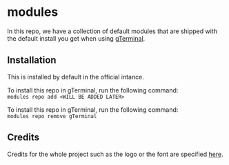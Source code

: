 # modules

In this repo, we have a collection of default modules that are shipped with the default install you get when using [gTerminal](https://gterminal.is-a.dev/).  

## Installation

This is installed by default in the official intance.  
  
To install this repo in gTerminal, run the following command:  
`modules repo add <WILL BE ADDED LATER>`

To install this repo in gTerminal, run the following command:  
`modules repo remove gTerminal`

## Credits

Credits for the whole project such as the logo or the font are specified [here](https://github.com/gTerminal-project/.github/).

